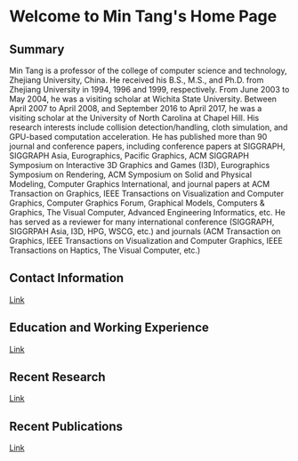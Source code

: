 # Welcome to Min Tang's Home Page                                                                                                       

## Summary
Min Tang is a professor of the college of computer science and technology, Zhejiang University, China. He received his B.S., M.S., and Ph.D. from Zhejiang University in 1994, 1996 and 1999, respectively. From June 2003 to May 2004, he was a visiting scholar at Wichita State University. Between April 2007 to April 2008, and September 2016 to April 2017, he was a visiting scholar at the University of North Carolina at Chapel Hill. His research interests include collision detection/handling, cloth simulation, and GPU-based computation acceleration. He has published more than 90 journal and conference papers, including conference papers at SIGGRAPH, SIGGRAPH Asia, Eurographics, Pacific Graphics, ACM SIGGRAPH Symposium on Interactive 3D Graphics and Games (I3D), Eurographics Symposium on Rendering, ACM Symposium on Solid and Physical Modeling, Computer Graphics International, and journal papers at ACM Transaction on Graphics, IEEE Transactions on Visualization and Computer Graphics, Computer Graphics Forum, Graphical Models, Computers & Graphics, The Visual Computer, Advanced Engineering Informatics, etc. He has served as a reviewer for many international conference (SIGGRAPH, SIGGRPAH Asia, I3D, HPG, WSCG, etc.) and journals (ACM Transaction on Graphics, IEEE Transactions on Visualization and Computer Graphics, IEEE Transactions on Haptics, The Visual Computer, etc.)

## Contact Information

[Link](Data/contact.html)

## Education and Working Experience

[Link](Data/work.html)

## Recent Research

[Link](Data/projects.html)

## Recent Publications

[Link](Data/papers.html)
